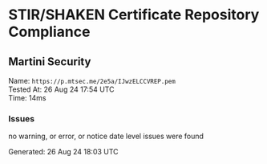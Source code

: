 # STIR/SHAKEN Certificate Repository Compliance

## Martini Security

Name: `https://p.mtsec.me/2e5a/IJwzELCCVREP.pem`\
Tested At: 26 Aug 24 17:54 UTC\
Time: 14ms

### Issues

no warning, or error, or notice date level issues were found

Generated: 26 Aug 24 18:03 UTC